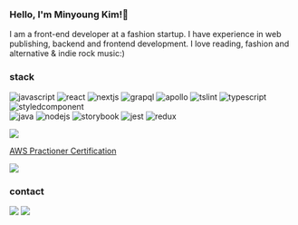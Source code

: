 ### Hello, I'm Minyoung Kim!👋
I am a front-end developer at a fashion startup. I have experience in web publishing, backend and frontend development. I love reading, fashion and alternative & indie rock music:)

### stack
![javascript](https://img.shields.io/badge/-JavaScript-brightgreen) ![react](https://img.shields.io/badge/-React-green) ![nextjs](https://img.shields.io/badge/-Next.js-yellowgreen) ![grapql](https://img.shields.io/badge/-GraphQL-yellow)  ![apollo](https://img.shields.io/badge/-Apollo-orange) ![tslint](https://img.shields.io/badge/-tslint-red) ![typescript](https://img.shields.io/badge/-Typescript-blue) ![styledcomponent](https://img.shields.io/badge/-styled--%20components-lightgrey)  
![java](https://img.shields.io/badge/-java-brightgreen) ![nodejs](https://img.shields.io/badge/-Node.js-orange) ![storybook](https://img.shields.io/badge/-Storybook-red) ![jest](https://img.shields.io/badge/-jest-blue) ![redux](https://img.shields.io/badge/-redux-lightgrey)

![](https://github-readme-stats.vercel.app/api?username=miiin&hide=contribs,prs)

[AWS Practioner Certification](https://www.credly.com/badges/29a5dd3a-d50a-4c92-8161-bdbb73a95bd8/public_url)

![](https://images.credly.com/size/110x110/images/68468004-5a85-4f3b-bc58-590773979486/AWS-CloudPractitioner-2020.png)

### contact
[![](https://img.shields.io/badge/-gmail-blueviolet?logo=gmail)](mailto:﻿"minkim307@gmail.com") [![](https://img.shields.io/badge/-velog-ff69b4?logo=github)](http://velog.com/miiin)

